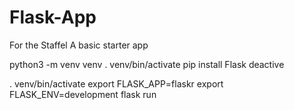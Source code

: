 # Flask-App
For the Staffel
A basic starter app 

python3 -m venv venv
. venv/bin/activate
pip install Flask
deactive

. venv/bin/activate
export FLASK_APP=flaskr
export FLASK_ENV=development
flask run
